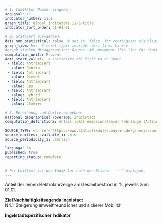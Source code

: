 ```yaml
---
# 1. Indikator-Nummer eingeben 
sdg_goal: 11 
indicator_number: 11.1
graph_title: global_indicators.11-1-title
indicator_sort_order: 11-01-01
 
# 2. Grafikart auswaehlen: 
data_non_statistical: false  # set to 'false' for chart/graph visualization 
graph_type: bar  # chart types include: bar, line, binary 
#graph_stacked_disaggregation: Gruppe  ## uncomment this line for stacked bars. eplace 'Geschlecht' with the field of aggregation. 
computation_units: Prozent 
data_start_values:  # initialize the field to be shown  
 - field: Antriebsart 
   value: Benzin 
 - field: Antriebsart 
   value: Diesel
 - field: Antriebsart 
   value: Gas 
 - field: Antriebsart 
   value: Hybrid
 - field: Antriebsart 
   value: Elektro

# 3. Berechnung und Quelle eingeben: 
national_geographical_coverage: Ingolstadt
computation_definitions: Anteil lokal emissionsfreier Fahrzeuge (Antriebsart Elektro) bei Zulassung im Verhältnis zur Zulassung von Hybrid- und Verbrennerfahrzeugen

SOURCE_TYPE: <a href="https://www.statistikdaten.bayern.de/genesis//online?operation=table&code=46251-004z&bypass=true&levelindex=0&levelid=1725550067401#abreadcrumb">Bayerisches Landesamt für Statistik</a>  # data source  
source_earliest_available_1: 2019
source_periodicity_1: Jährlich

language: de   
published: true 
reporting_status: complete
 
 
# Für Leittext für den Indikator nach den Stichen '---' einfügen. 
---
```

Anteil der reinen Elektrofahrzeuge am Gesamtbestand in %, jeweils zum 01.01.<br>
<br>
<b>Ziel Nachhaltigkeitsagenda Ingolstadt</b><br>
N4.1: Steigerung umweltfreundlicher und sicherer Mobilität<br>
<br>
<b>Ingolstadtspezifischer Indikator</b>

